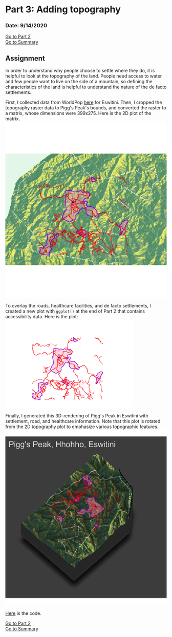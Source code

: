 # Part 3: Adding topography

### Date: 9/14/2020

[Go to Part 2](project1_part2.md)  
[Go to Summary](project1summary.md)

## Assignment
In order to understand why people choose to settle where they do, it is helpful to look at the topography of the land. People need access to water and few people want to live on the side of a mountain, so defining the characteristics of the land is helpful to understand the nature of the de facto settlements.

First, I collected data from WorldPop [here](ftp://ftp.worldpop.org.uk/GIS/Covariates/Global_2000_2020/SWZ/Topo/) for Eswitini. Then, I cropped the topography raster data to Pigg's Peak's bounds, and converted the raster to a matrix, whose dimensions were 399x275. Here is the 2D plot of the matrix.
![2D plot](images/2Dplot.png)

To overlay the roads, healthcare facilities, and de facto settlements, I created a new plot with `ggplot()` at the end of Part 2 that contains accessibility data. Here is the plot:    
![Layer](images/combined.png)

Finally, I generated this 3D-rendering of Pigg's Peak in Eswitini with settlement, road, and healthcare information. Note that this plot is rotated from the 2D topography plot to emphasize various topographic features.     
![3D plot](images/3Dplot.png)

[Here](scripts/TopographyInformation.R) is the code.

[Go to Part 2](project1_part2.md)  
[Go to Summary](project1summary.md)
